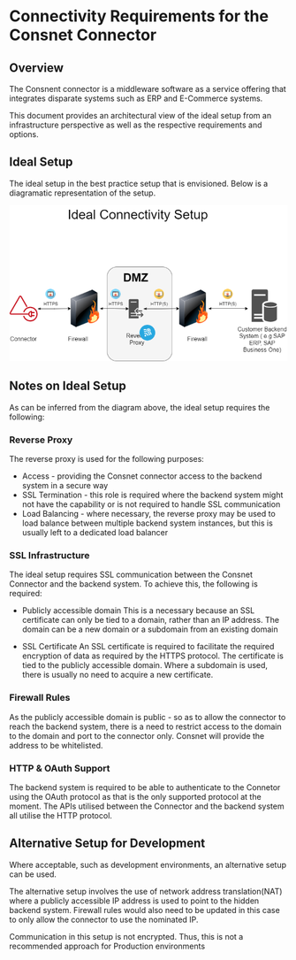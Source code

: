 
# Connectivity Requirements for the Consnet Connector

## Overview 
The Consnent connector is a middleware software as a service offering that integrates disparate systems such as ERP and E-Commerce systems. 

This document provides an architectural view of the ideal setup from an infrastructure perspective as well as the respective requirements and options. 

## Ideal Setup
The ideal setup in the best practice setup that is envisioned. Below is a diagramatic representation of the setup. 

![enter image description here](https://github.com/bmaunde/guidelines/blob/master/guidelines/Connectivity%20Setup.png)

## Notes on Ideal Setup
As can be inferred from the diagram above, the ideal setup requires the following: 
### Reverse Proxy 
The reverse proxy is used for the following purposes:
	

 - Access - providing the Consnet connector access to the backend system in a secure way 
 - SSL Termination - this role is required where the backend system might not have the capability or is not required to handle SSL communication 
 - Load Balancing - where necessary, the reverse proxy may be used to load balance between multiple backend system instances, but this is usually left to a dedicated load balancer

### SSL Infrastructure 
The ideal setup requires SSL communication between the Consnet Connector and the backend system. To achieve this, the following is required: 

 - Publicly accessible domain 
	This is a necessary because an SSL certificate can only be tied to a domain, rather than an IP address. The domain can be a new domain or a subdomain from an existing domain
	
 - SSL Certificate 
	 An SSL certificate is required to facilitate the required encryption of data as required by the HTTPS protocol. The certificate is tied to the publicly accessible domain. Where a subdomain is used, there is usually no need to acquire a new certificate.

### Firewall Rules
As the publicly accessible domain is public - so as to allow the connector to reach the backend system, there is a need to restrict access to the domain to the domain and port to the connector only. Consnet will provide the address to be whitelisted. 

### HTTP & OAuth Support 
The backend system is required to be able to authenticate to the Connetor using the OAuth protocol as that is the only supported protocol at the moment. The APIs utilised between the Connector and the backend system all utilise the HTTP protocol.

## Alternative Setup for Development
Where acceptable, such as development environments, an alternative setup can be used. 

The alternative setup involves the use of network address translation(NAT) where a publicly accessible IP address is used to point to the hidden backend system. Firewall rules would also need to be updated in this case to only allow the connector to use the nominated IP. 

Communication in this setup is not encrypted. Thus, this is not a recommended approach for Production environments
<!--stackedit_data:
eyJoaXN0b3J5IjpbLTQzOTM2Mjk3OCwtMTk0NTAxOTQ4NSwtMj
A4ODc0NjYxMl19
-->
